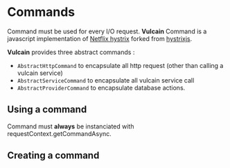 # Commands

Command must be used for every I/O request. **Vulcain** Command is a javascript implementation of [Netflix hystrix](https://github.com/Netflix/Hystrix) forked from [hystrixjs](https://bitbucket.org/igor_sechyn/hystrixjs).

**Vulcain** provides three abstract commands :

- ```AbstractHttpCommand``` to encapsulate all http request (other than calling a vulcain service)
- ```AbstractServiceCommand``` to encapsulate all vulcain service call
- ```AbstractProviderCommand``` to encapsulate database actions.

## Using a command

Command must **always** be instanciated with requestContext.getCommandAsync.

## Creating a command

